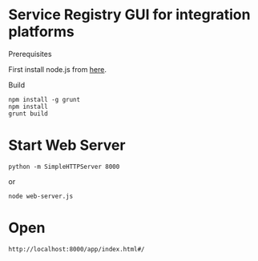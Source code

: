 Service Registry GUI for integration platforms
================

Prerequisites

First install node.js from [here](http://nodejs.org/).

Build

	npm install -g grunt
	npm install
	grunt build

# Start Web Server

	python -m SimpleHTTPServer 8000

or

	node web-server.js


# Open

	http://localhost:8000/app/index.html#/